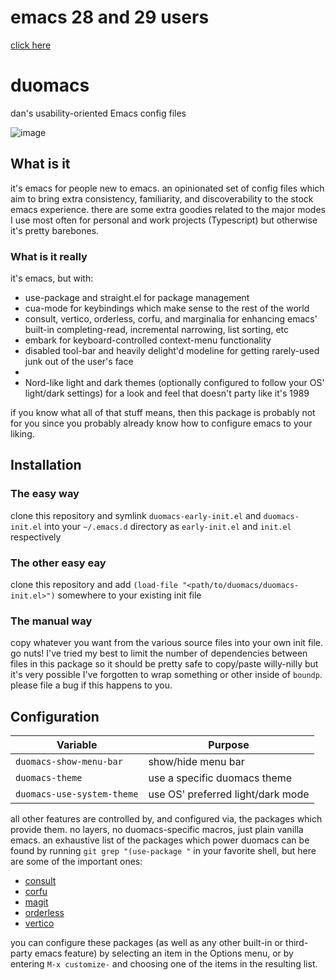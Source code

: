 # emacs 28 and 29 users

[click here](https://github.com/orzechowskid/duomacs/tree/emacs-28)

# duomacs
dan's usability-oriented Emacs config files

![image](https://repository-images.githubusercontent.com/505004456/eec4ea76-ac91-4ead-a795-d51d4c8750b0)

## What is it

it's emacs for people new to emacs.  an opinionated set of config files which aim to bring extra consistency, familiarity, and discoverability to the stock emacs experience.  there are some extra goodies related to the major modes I use most often for personal and work projects (Typescript) but otherwise it's pretty barebones.

### What is it really

it's emacs, but with:
- use-package and straight.el for package management
- cua-mode for keybindings which make sense to the rest of the world
- consult, vertico, orderless, corfu, and marginalia for enhancing emacs' built-in completing-read, incremental narrowing, list sorting, etc
- embark for keyboard-controlled context-menu functionality
- disabled tool-bar and heavily delight'd modeline for getting rarely-used junk out of the user's face
- 
- Nord-like light and dark themes (optionally configured to follow your OS' light/dark settings) for a look and feel that doesn't party like it's 1989

if you know what all of that stuff means, then this package is probably not for you since you probably already know how to configure emacs to your liking.

## Installation

### The easy way

clone this repository and symlink `duomacs-early-init.el` and `duomacs-init.el` into your `~/.emacs.d` directory as `early-init.el` and `init.el` respectively

### The other easy eay

clone this repository and add `(load-file "<path/to/duomacs/duomacs-init.el>")` somewhere to your existing init file

### The manual way

copy whatever you want from the various source files into your own init file.  go nuts!  I've tried my best to limit the number of dependencies between files in this package so it should be pretty safe to copy/paste willy-nilly but it's very possible I've forgotten to wrap something or other inside of `boundp`.  please file a bug if this happens to you.

## Configuration

| Variable                   | Purpose                           |
| --                         | --                                |
| `duomacs-show-menu-bar`    | show/hide menu bar                |
| `duomacs-theme`            | use a specific duomacs theme      |
| `duomacs-use-system-theme` | use OS' preferred light/dark mode |

all other features are controlled by, and configured via, the packages which provide them.  no layers, no duomacs-specific macros, just plain vanilla emacs.  an exhaustive list of the packages which power duomacs can be found by running `git grep "(use-package "` in your favorite shell, but here are some of the important ones:

- [consult](https://github.com/minad/consult)
- [corfu](https://github.com/minad/corfu)
- [magit](https://magit.vc/)
- [orderless](https://github.com/oantolin/orderless)
- [vertico](https://github.com/minad/vertico)

you can configure these packages (as well as any other built-in or third-party emacs feature) by selecting an item in the Options menu, or by entering `M-x customize-` and choosing one of the items in the resulting list.
